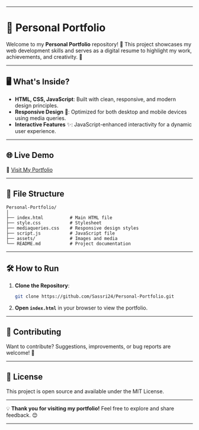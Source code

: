 
---

# 🌟 Personal Portfolio  

Welcome to my **Personal Portfolio** repository! 🎨 This project showcases my web development skills and serves as a digital resume to highlight my work, achievements, and creativity. 🚀  

---

## 🖥️ What's Inside?  

- **HTML, CSS, JavaScript**: Built with clean, responsive, and modern design principles.  
- **Responsive Design** 📱: Optimized for both desktop and mobile devices using media queries.  
- **Interactive Features** ✨: JavaScript-enhanced interactivity for a dynamic user experience.  

---

## 🌐 Live Demo  

🔗 [Visit My Portfolio](#https://sassri24.github.io/Personal-Portfolio/)  

---

## 📂 File Structure  

```
Personal-Portfolio/  
│  
├── index.html          # Main HTML file  
├── style.css           # Stylesheet  
├── mediaqueries.css    # Responsive design styles  
├── script.js           # JavaScript file  
├── assets/             # Images and media  
└── README.md           # Project documentation  
```  

---

## 🛠️ How to Run  

1. **Clone the Repository**:  
   ```bash  
   git clone https://github.com/Sassri24/Personal-Portfolio.git  
   ```  

2. **Open `index.html`** in your browser to view the portfolio.  

---

## 🤝 Contributing  

Want to contribute? Suggestions, improvements, or bug reports are welcome! 🙌  

---

## 📜 License  

This project is open source and available under the MIT License.  

---

💡 **Thank you for visiting my portfolio!** Feel free to explore and share feedback. 😊  

---

